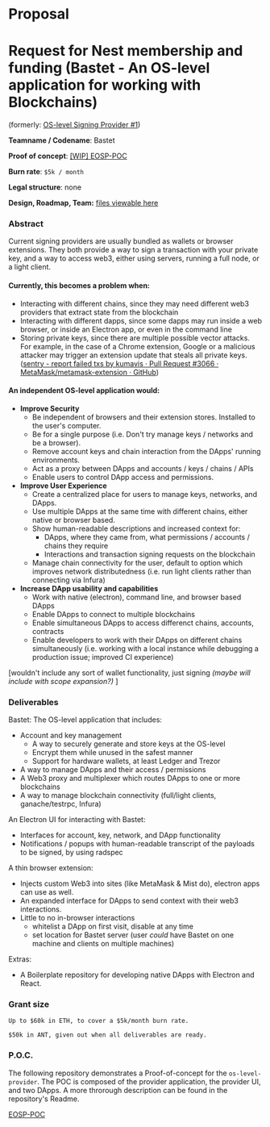 # Proposal

# Request for Nest membership and funding (Bastet - An OS-level application for working with Blockchains)

(formerly: [OS-level Signing Provider #1](https://github.com/aragon/nest/issues/1))

**Teamname / Codename**: Bastet

**Proof of concept**: [[WIP] EOSP-POC](https://github.com/verdverm/eosp-poc)

**Burn rate**: `$5k / month`

**Legal structure**: none

**Design, Roadmap, Team:**   [files viewable here](https://github.com/verdverm/nest/tree/master/grants/Bastet)

### Abstract

Current signing providers are usually bundled as wallets or browser extensions.
They both provide a way to sign a transaction with your private key,
and a way to access web3, either using servers, running a full node, or a light client.

#### Currently, this becomes a problem when:

- Interacting with different chains, since they may need different web3 providers that extract state from the blockchain
- Interacting with different dapps, since some dapps may run inside a web browser, or inside an Electron app, or even in the command line
- Storing private keys, since there are multiple possible vector attacks. For example, in the case of a Chrome extension, Google or a malicious attacker may trigger an extension update that steals all private keys. ([sentry - report failed txs by kumavis · Pull Request #3066 · MetaMask/metamask-extension · GitHub](https://github.com/MetaMask/metamask-extension/pull/3066))

#### An independent OS-level application would:

- **Improve Security**
    - Be independent of browsers and their extension stores. Installed to the user's computer.
    - Be for a single purpose (i.e. Don't try manage keys / networks and be a browser).
    - Remove account keys and chain interaction from the DApps' running environments.
    - Act as a proxy between DApps and accounts / keys / chains / APIs
    - Enable users to control DApp access and permissions.
- **Improve User Experience**
    - Create a centralized place for users to manage keys, networks, and DApps.
    - Use multiple DApps at the same time with different chains, either native or browser based.
    - Show human-readable descriptions and increased context for:
        - DApps, where they came from, what permissions / accounts / chains they require
        - Interactions and transaction signing requests on the blockchain
    - Manage chain connectivity for the user, default to option which improves network distributedness (i.e. run light clients rather than connecting via Infura)
- **Increase DApp usability and capabilities**
    - Work with native (electron), command line, and browser based DApps
    - Enable DApps to connect to multiple blockchains
    - Enable simultaneous DApps to access differenct chains, accounts, contracts
    - Enable developers to work with their DApps on different chains simultaneously (i.e. working with a local instance while debugging a production issue; improved CI experience)

[wouldn't include any sort of wallet functionality, just signing _(maybe will include with scope expansion?)_ ]


### Deliverables

Bastet: The OS-level application that includes:
- Account and key management
    - A way to securely generate and store keys at the OS-level
    - Encrypt them while unused in the safest manner
    - Support for hardware wallets, at least Ledger and Trezor
- A way to manage DApps and their access / permissions
- A Web3 proxy and multiplexer which routes DApps to one or more blockchains
- A way to manage blockchain connectivity (full/light clients, ganache/testrpc, Infura)

An Electron UI for interacting with Bastet:
- Interfaces for account, key, network, and DApp functionality
- Notifications / popups with human-readable transcript of the payloads to be signed, by using radspec

A thin browser extension:
- Injects custom Web3 into sites (like MetaMask & Mist do), electron apps can use as well.
- An expanded interface for DApps to send context with their web3 interactions.
- Little to no in-browser interactions 
  - whitelist a DApp on first visit, disable at any time
  - set location for Bastet server (user _could_ have Bastet on one machine and clients on multiple machines)

Extras:
- A Boilerplate repository for developing native DApps with Electron and React.

### Grant size

`Up to $60k in ETH, to cover a $5k/month burn rate.`

`$50k in ANT, given out when all deliverables are ready.`

### P.O.C.

The following repository demonstrates a Proof-of-concept for the `os-level-provider`.
The POC is composed of the provider application, the provider UI, and two DApps.
A more throrough description can be found in the repository's Readme.

[EOSP-POC](https://github.com/verdverm/eosp-poc)

